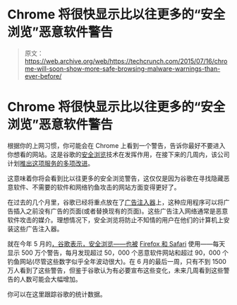 # Chrome 将很快显示比以往更多的“安全浏览”恶意软件警告

> 原文：<https://web.archive.org/web/https://techcrunch.com/2015/07/16/chrome-will-soon-show-more-safe-browsing-malware-warnings-than-ever-before/>

# Chrome 将很快显示比以往更多的“安全浏览”恶意软件警告

根据你的上网习惯，你可能会在 Chrome 上看到一个警告，告诉你最好不要进入你想看的网站。这是谷歌的[安全浏览](https://web.archive.org/web/20230129085002/http://www.google.com/transparencyreport/safebrowsing/?hl=en)技术在发挥作用，在接下来的几周内，该公司计划[推出这项服务的多项改进](https://web.archive.org/web/20230129085002/http://googleonlinesecurity.blogspot.com/2015/07/more-visible-protection-against.html)。

这意味着你将会看到比以往更多的安全浏览警告，这仅仅是因为谷歌在寻找隐藏恶意软件、不需要的软件和网络钓鱼攻击的网站方面变得更好了。

在过去的几个月里，谷歌已经将重点放在了[广告注入器](https://web.archive.org/web/20230129085002/http://googleonlinesecurity.blogspot.com/2015/05/new-research-ad-injection-economy.html)上，这种应用程序可以将广告插入之前没有广告的页面(或者替换现有的页面)。这些广告注入网络通常是恶意软件攻击的媒介。理想情况下，安全浏览将防止不知情的用户在他们的计算机上安装这些广告注入器。

就在今年 5 月的[，谷歌表示，安全浏览——也被](https://web.archive.org/web/20230129085002/http://googleonlinesecurity.blogspot.com/2015/05/new-research-ad-injection-economy.html) [Firefox 和 Safari](https://web.archive.org/web/20230129085002/http://googleblog.blogspot.com/2015/03/protecting-people-across-web-with.html) 使用——每天显示 500 万个警告，每月发现超过 50，000 个恶意软件网站和超过 90，000 个钓鱼网站(尽管这些数字似乎全年波动很大)。在 6 月的最后一周，只有不到 1500 万人看到了这些警告，但鉴于谷歌认为有必要宣布这些变化，未来几周看到这些警告的人数可能会大幅增加。

你可以在这里跟踪谷歌的统计数据。